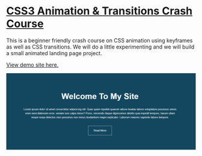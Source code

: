 # [CSS3 Animation & Transitions Crash Course](https://www.youtube.com/watch?v=zHUpx90NerM)

This is a beginner friendly crash course on CSS animation using keyframes as well as CSS transitions. We will do a little experimenting and we will build a small animated landing page project.

[View demo site here.](https://webdevtuts.github.io/animation_transition_crash_course/)

![Preview](screenshot.png)

